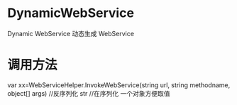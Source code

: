 # DynamicWebService
Dynamic WebService 动态生成 WebService 


# 调用方法
var xx=WebServiceHelper.InvokeWebService(string url, string methodname, object[] args)
//反序列化 str
//在序列化 一个对象方便取值
